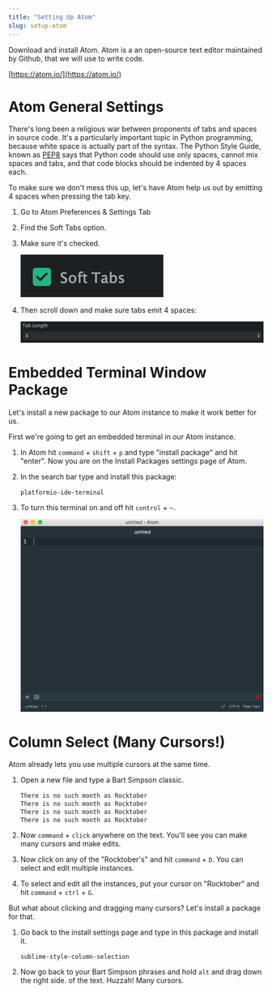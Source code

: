 ```yaml
---
title: "Setting Up Atom"
slug: setup-atom
---
```


Download and install Atom. Atom is a an open-source text editor maintained by Github, that we will use to write code.

[https://atom.io/](https://atom.io/)

# Atom General Settings

There's long been a religious war between proponents of tabs and spaces in source code. It's a particularly important topic in Python programming, because white space is actually part of the syntax. The Python Style Guide, known as [PEP8](https://www.python.org/dev/peps/pep-0008/) says that Python code should use only spaces, cannot mix spaces and tabs, and that code blocks should be indented by 4 spaces each.

To make sure we don't mess this up, let's have Atom help us out by emitting 4 spaces when pressing the tab key.

1. Go to Atom Preferences & Settings Tab
1. Find the Soft Tabs option.
1. Make sure it's checked.

	![Soft Tabs Checked](softTabs.png)

1. Then scroll down and make sure tabs emit 4 spaces:

	![Tab Length 4](tabsLength.png)

# Embedded Terminal Window Package

Let's install a new package to our Atom instance to make it work better for us.

First we're going to get an embedded terminal in our Atom instance.

1. In Atom hit `command` + `shift` + `p` and type "install package" and hit "enter". Now you are on the Install Packages settings page of Atom.

1. In the search bar type and install this package:

	```
	platformio-ide-terminal
	```

1. To turn this terminal on and off hit `control` + `~`.

	![terminal window](terminal.gif)

# Column Select (Many Cursors!)

Atom already lets you use multiple cursors at the same time.

1. Open a new file and type a Bart Simpson classic.

	```
	There is no such month as Rocktober
	There is no such month as Rocktober
	There is no such month as Rocktober
	There is no such month as Rocktober
	```

1. Now `command` + `click` anywhere on the text. You'll see you can make many cursors and make edits.

1. Now click on any of the "Rocktober's" and hit `command` + `D`. You can select and edit multiple instances.

1. To select and edit all the instances, put your cursor on "Rocktober" and hit `command` + `ctrl` + `G`.

But what about clicking and dragging many cursors? Let's install a package for that.

1. Go back to the install settings page and type in this package and install it.

	```
	sublime-style-column-selection
	```

1. Now go back to your Bart Simpson phrases and hold `alt` and drag down the right side. of the text. Huzzah! Many cursors.
